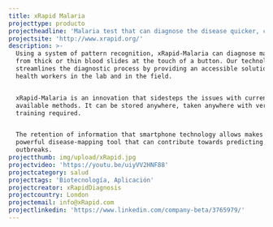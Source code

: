```yaml
---
title: xRapid Malaria
projecttype: producto
projectheadline: 'Malaria test that can diagnose the disease quicker, cheaper and as accurately'
projectsite: 'http://www.xrapid.org/'
description: >-
  Using a system of pattern recognition, xRapid-Malaria can diagnose malaria
  from thick or thin blood slides at the touch of a button. Our technology
  streamlines the diagnostic process by providing an accessible solution for
  health workers in the lab and in the field.


  xRapid-Malaria is an innovation that sidesteps the issues with currently
  available methods. It can be stored anywhere, taken anywhere with very little
  training required.


  The retention of information that smartphone technology allows makes for a
  powerful disease-mapping tool that can contribute towards predicting future
  outbreaks.
projectthumb: img/upload/xRapid.jpg
projectvideo: 'https://youtu.be/uiyVV2HNF88'
projectcategory: salud
projecttags: 'Biotecnología, Aplicación'
projectcreator: xRapidDiagnosis
projectcountry: London
projectemail: info@xRapid.com
projectlinkedin: 'https://www.linkedin.com/company-beta/3765979/'
---
```



